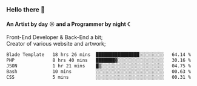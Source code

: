 ### Hello there 👋
#### An Artist by day ☼ and a Programmer by night ☾

Front-End Developer & Back-End a bit;<br>
Creator of various website and artwork;

<!--START_SECTION:waka-->

```txt
Blade Template   18 hrs 26 mins  ████████████████░░░░░░░░░   64.14 %
PHP              8 hrs 40 mins   ███████▓░░░░░░░░░░░░░░░░░   30.16 %
JSON             1 hr 21 mins    █▒░░░░░░░░░░░░░░░░░░░░░░░   04.75 %
Bash             10 mins         ░░░░░░░░░░░░░░░░░░░░░░░░░   00.63 %
CSS              5 mins          ░░░░░░░░░░░░░░░░░░░░░░░░░   00.31 %
```

<!--END_SECTION:waka-->

<!--unk0e-ctrlmd-blitzh-Klöggr-https://codepen.io/nikillpop/pen/VdJjJW-->
